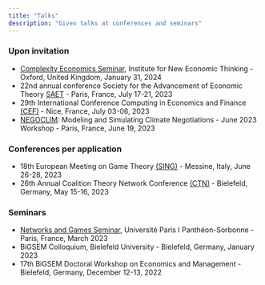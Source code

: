 ```yaml
---
title: "Talks"
description: "Given talks at conferences and seminars"
---
```


### Upon invitation
- [Complexity Economics Seminar](https://www.inet.ox.ac.uk/events/network-based-allocation-responsibility-ghg-emissions/), Institute for New Economic Thinking - Oxford, United Kingdom, January 31, 2024
- 22nd annual conference Society for the Advancement of Economic Theory [SAET](https://sites.google.com/view/saet2023/home) -  Paris, France, July 17-21, 2023
- 29th International Conference Computing in Economics and Finance [(CEF)](https://comp-econ.com/29th-conference/) - Nice, France, July 03-06, 2023
- [NEGOCLIM](https://sites.google.com/view/negoclim/home/june-2023-workshop): Modeling and Simulating Climate Negotiations - June 2023 Workshop - Paris, France, June 19, 2023


### Conferences per application
- 18th European Meeting on Game Theory [(SING)](https://www.bisazzagangi.it/sing18/conference.php) - Messine, Italy, June 26-28, 2023
-  26th Annual Coalition Theory Network Conference [(CTN)](https://ctn2023.sciencesconf.org/#:~:text=Bielefeld%20University%20and%20the%20Center,15%20–%20Tuesday%2016%20May%202023.) - Bielefeld, Germany, May 15-16, 2023
 
### Seminars
- [Networks and Games Seminar](https://sites.google.com/site/cesworkinggroupnetworks/home), Université Paris I Panthéon-Sorbonne - Paris, France, March 2023
- BiGSEM Colloquium, Bielefeld University - Bielefeld, Germany, January 2023
- 17th BiGSEM Doctoral Workshop on Economics and Management - Bielefeld, Germany, December 12-13, 2022